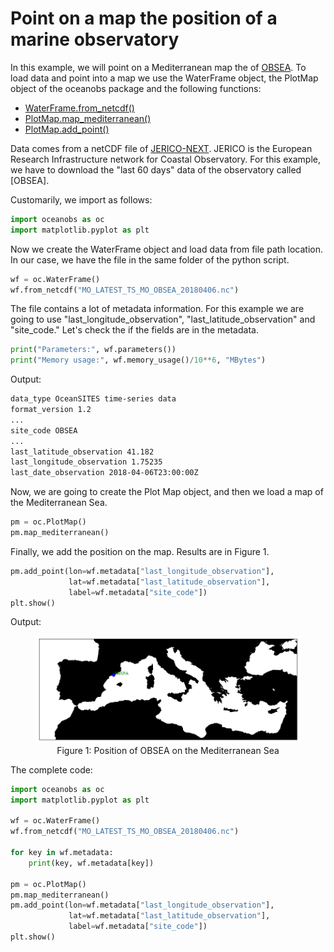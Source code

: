 # Point on a map the position of a marine observatory

In this example, we will point on a Mediterranean map the of [OBSEA](http://www.obsea.es/). To load data and point into a map we use the WaterFrame object, the PlotMap object of the oceanobs package and the following functions:

* [WaterFrame.from_netcdf()](../api.md#WaterFrame.from_netcdf(*path*))
* [PlotMap.map_mediterranean()](../api.md#PlotMap.map_mediterranean(*res*=*'l'*))
* [PlotMap.add_point()](../api.md#PlotMap.add_point(*lon*,_*lat*,_*dot_color*=*'blue'*,_*label*=*None*,_*label_color*=*Green*))

Data comes from a netCDF file of [JERICO-NEXT](http://www.jerico-ri.eu/). JERICO is the European Research Infrastructure network for Coastal Observatory. For this example, we have to download the "last 60 days" data of the observatory called [OBSEA].

Customarily, we import as follows:

```python
import oceanobs as oc
import matplotlib.pyplot as plt
```

Now we create the WaterFrame object and load data from file path location. In our case, we have the file in the same folder of the python script.

```python
wf = oc.WaterFrame()
wf.from_netcdf("MO_LATEST_TS_MO_OBSEA_20180406.nc")
```

The file contains a lot of metadata information. For this example we are going to use "last_longitude_observation", "last_latitude_observation" and "site_code." Let's check the if the fields are in the metadata.

```python
print("Parameters:", wf.parameters())
print("Memory usage:", wf.memory_usage()/10**6, "MBytes")
```

Output:

```bash
data_type OceanSITES time-series data
format_version 1.2
...
site_code OBSEA
...
last_latitude_observation 41.182
last_longitude_observation 1.75235
last_date_observation 2018-04-06T23:00:00Z
```

Now, we are going to create the Plot Map object, and then we load a map of the Mediterranean Sea.

```python
pm = oc.PlotMap()
pm.map_mediterranean()
```

Finally, we add the position on the map. Results are in Figure 1.

```python
pm.add_point(lon=wf.metadata["last_longitude_observation"],
             lat=wf.metadata["last_latitude_observation"],
             label=wf.metadata["site_code"])
plt.show()
```

Output:

<center>
    <figure>
        <img src="../img/examples/map/obsea_point.png" alt="Module types of oceanobs">
        <figcaption> Figure 1: Position of OBSEA on the Mediterranean Sea</figcaption>
    </figure>
</center>

The complete code:

```python
import oceanobs as oc
import matplotlib.pyplot as plt

wf = oc.WaterFrame()
wf.from_netcdf("MO_LATEST_TS_MO_OBSEA_20180406.nc")

for key in wf.metadata:
    print(key, wf.metadata[key])

pm = oc.PlotMap()
pm.map_mediterranean()
pm.add_point(lon=wf.metadata["last_longitude_observation"],
             lat=wf.metadata["last_latitude_observation"],
             label=wf.metadata["site_code"])
plt.show()
```
